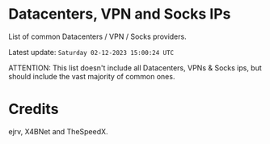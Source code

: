 # Datacenters, VPN and Socks IPs
 
List of common Datacenters / VPN / Socks providers. 

Latest update: `Saturday 02-12-2023 15:00:24 UTC` 

ATTENTION: This list doesn't include all Datacenters, VPNs & Socks ips, 
but should include the vast majority of common ones.

# Credits
ejrv, X4BNet and TheSpeedX.
